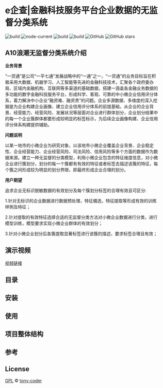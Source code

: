 # e企查|金融科技服务平台企业数据的无监督分类系统
![build](https://img.shields.io/badge/build-passing-success)
![node-current](https://img.shields.io/node/v/vue-cli)
![build](https://img.shields.io/badge/python-v3.7-ff68b4)
![build](https://img.shields.io/badge/django-v2.2.3-blueviolet)
![GitHub](https://img.shields.io/github/license/tony-coder/2020-FC-Unsupervised-Classification-System-for-FintechEnterprises)
![GitHub stars](https://img.shields.io/github/stars/tony-coder/2020-FC-Unsupervised-Classification-System-for-FintechEnterprises?style=social)


## A10浪潮无监督分类系统介绍

**业务背景**

“一贷通”是公司“一平七通”发展战略中的“一通”之一，“一贷通”的业务目标旨在积极采用大数据、机器学习、人工智能等先进的金融科技技术，汇聚各个政府委办局、区域内金融机构、互联网等多渠道的基础数据，搭建一涵盖各金融业务数据的多功能的数字金融科技服务平台，形成科学、客观、可靠的中小微企业信用评分体系，着力解决中小企业“融资难、融资贵”的问题。企业多源数据、多维度的深入挖掘是为企业构建企业画像、建立企业信用评分体系的前提基础，从企业的企业背景、经营能力、经营风险、发展状况等层面对企业进行群体划分，企业划分结果中的每一个企业簇群体都要形成较明显的标签标示，为后续企业画像构建、企业信用评分体系构建提供辅助。

**问题说明**

以某一地市的小微企业为研究对象，以该地市小微企业覆盖企业背景、企业稳定性、企业经营能力、企业经营风险、司法风险、信用风险等多个方面的数据作为数据来源。建立一种无监督的分类模型，利用小微企业包含的特征维度信息，对小微企业进行簇划分，划分的每一个簇都有有效的特征或者标签去描述该簇的特征，每个簇之间形成较为明显的划分界限，即最终形成企业合理的划分。

**用户期望**

追求企业无标识脱敏数据的有效划分及每个簇划分标签的合理有效且可区分:

1.针对无标识的企业数据进行数据预处理，特征備选，特征提取等形成有效的训练样例及特征；

2.针对提取的有效特征选择合适的无监督分类方法对小微企业数据进行分类，进行模型训练，模型要求实现小微企业群体的有效划分；

3.针对小微企业划分后各簇提取显著标签进行该簇的描述，要求标签合理且有效；

## 演示视频
[视频链接](https://www.bilibili.com/video/BV1wa4y1n7tM)

## 目录

## 安装

## 使用

## 项目整体结构

## 参考

## License
[GPL](https://github.com/tony-coder/2020-FC-Unsupervised-Classification-System-for-FintechEnterprises/blob/master/LICENSE) &copy; [tony-coder](https://github.com/tony-coder)
